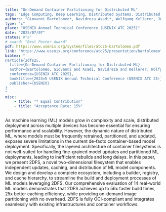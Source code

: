```yaml
---
title: "On-Demand Container Partitioning for Distributed ML"
tags: "Edge Computing, Deep Learning, Distributed Systems, Distributed Deep Learning, Containers, Orchestration, Scalable Deep Learning"
authors: "Giovanni Bartolomeo*, Navidreza Asadi*, Wolfgang Kellerer, Jörg Ott, Nitinder Mohan"
type: "c"
place: "USENIX Annual Technical Conference (USENIX ATC 2025)"
date: "2025/07/07"
status: #"a"
# award: "Best Poster Award"
pdf: https://www.usenix.org/system/files/atc25-bartolomeo.pdf
link: "https://www.usenix.org/conference/atc25/presentation/bartolomeo"
bibtex: "
@article{2dfs25,   
  title={On-Demand Container Partitioning for Distributed ML},
  author={Bartolomeo, Giovanni and Asadi, Navidreza and Kellerer, Wolfgang and Ott, J{\"o}rg and Mohan, Nitinder},
  conference={USENIX ATC 2025},
  booktitle={2023=5 USENIX Annual Technical Conference (USENIX ATC 25)},
  publisher={USENIX}
}
"
misc:
    - title: "* Equal Contribution"
    - title: "Acceptance Rate: 15%"
---
```

As machine learning (ML) models grow in complexity and scale, distributed deployment across multiple devices has become essential for ensuring performance and scalability. However, the dynamic nature of distributed ML, where models must be frequently retrained, partitioned, and updated, exposes severe limitations in the current de-facto container-based model deployment. Specifically, the layered architecture of container filesystems is not well-suited for handling fine-grained model updates and partitioned ML deployments, leading to inefficient rebuilds and long delays. In this paper, we present 2DFS, a novel two-dimensional filesystem that enables independent updates, caching, and distribution of ML model components. We design and develop a complete ecosystem, including a builder, registry, and cache hierarchy, to streamline the build and deployment processes of ML models leveraging 2DFS. Our comprehensive evaluation of 14 real-world ML models demonstrates that 2DFS achieves up to 56x faster build times, 25x better caching efficiency, while providing on-demand image partitioning with no overhead. 2DFS is fully OCI-compliant and integrates seamlessly with existing infrastructures and container workflows.
